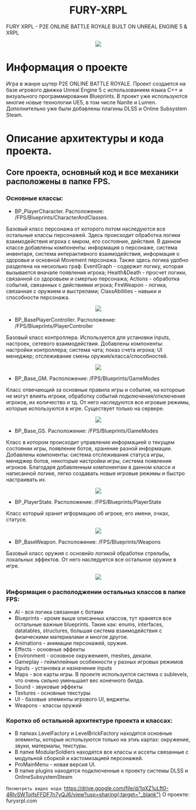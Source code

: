 <h1 align="center">
  FURY-XRPL
</h1>
FURY XRPL - P2E ONLINE BATTLE ROYALE BUILT ON UNREAL ENGINE 5 &amp; XRPL
</p>
<p align="center">
 <img src="https://raw.githubusercontent.com/VO-GAMES/FURY-XRPL/main/Splash.bmp">
  <br />
  </p>

# Информация о проекте
Игра в жанре шутер P2E ONLINE BATTLE ROYALE. Проект создается на базе игрового движка Unreal Engine 5 с использованием языка C++ и визуального программирования Blueprints. В проект уже используются многие новые технологии UE5, в том числе Nanite и Lumen. Дополнительно уже были добавлены плагины DLSS и Online Subsystem Steam.

# Описание архитектуры и кода проекта.
## Core проекта, основный код и все механики расположены в папке FPS.   
### Основные классы:
 - BP_PlayerCharacter. Расположение: /FPS/Blueprints/CharacterAndClasses. 

Базовый класс персонажа от которого потом наследуются все остальные классы персонажей. Здесь происходит обработка логики взаимодействия игрока с миром, его состояние, действия. В данном классе добавлены компоненты: информация о персонаже, система инвентаря, система интерактивного взаимодействия, информация о здоровье и основной Movement персонажа. Также здесь логика удобно разделена на несколько граф: EventGraph - содержит логику, которая вызывается вначале появления игрока; Health&Death - просчет логики, связанной со здоровьем и смертью персонажа; Actions - обработка событий, связанных с действиями игрока; FireWeapon - логика, связанная с оружием и выстрелами; ClassAbilities - навыки и способности персонажа.      
</p>
<p align="center">
 <img src="https://github.com/VO-GAMES/FURY-XRPL/blob/main/Images/Player.png">
  <br />
  </p>
 
 - BP_BasePlayerController. Расположение: /FPS/Blueprints/PlayerController

Базовый класс контроллера. Используется для установки inputs, настроек, сетевого взаимодействия. Добавлены компоненты: настройки контроллера; система чата; показ счета игрока; UI менеджер; отслеживание смены оружия/класса/способностей. 
</p>
<p align="center">
 <img src="https://github.com/VO-GAMES/FURY-XRPL/blob/main/Images/PC.png">
  <br />
  </p>
  
 - BP_Base_GM. Расположение: /FPS/Blueprints/GameModes

Класс отвечающий за основные правила игры и события, на котороые не могут влиять игроки, обработку событий подключения/отключения игроков, их количество и тд. От него наследуются все игровые режимы, которые используются в игре. Существует только на сервере.   
</p>
<p align="center">
 <img src="https://github.com/VO-GAMES/FURY-XRPL/blob/main/Images/GM.png">
  <br />
  </p>
  
 - BP_Base_GS. Расположение: /FPS/Blueprints/GameModes

Класс в котором происходит управление информацией о текущем состоянии игры, появление ботов, хранение разной информации. Добавлены компоненты: система отслеживания статуса игры, менеджер ботов, некоторые настройки игры, система появление игроков. Благодаря добавленным компонентам в данном классе и написанной логике, легко создавать новые игровые режимы и быстро настраивать их.    
</p>
<p align="center">
 <img src="https://github.com/VO-GAMES/FURY-XRPL/blob/main/Images/GS.png">
  <br />
  </p>

  - BP_PlayerState. Расположение: /FPS/Blueprints/PlayerState

Класс который хранит игформацию об игроке, его имени, очках, статусе.
<p align="center">
 <img src="https://github.com/VO-GAMES/FURY-XRPL/blob/main/Images/PS.png">
  <br />
  </p>

  - BP_BaseWeapon. Расположение: /FPS/Blueprints/Weapons

Базовый класс оружия с основнйо логикой обработки стрельбы, локальных эффектов. От него наследуется все остальное оружие в игре.
<p align="center">
 <img src="https://github.com/VO-GAMES/FURY-XRPL/blob/main/Images/Weapon.png">
  <br />
  </p>

### Информация о располоджении остальныз классов в папке FPS:
- AI - вся логика связанная с ботами
- Blueprints - кроме выше описанных классов, тут хранятся все остальные важные blueprints. Такие как: enums, interfaces, datatables, structures, большая система взаимодействия с физическими материалами и многое другое.
- Animations - анимации персонажей, оружия.
- Effects - основные эффекты
- Environment - основное окружениеm, meshes, декали.
- Gameplay - геймплейные особенности у разных игровых режимов
- Inputs - установка и назначение inputs
- Maps - все карты игры. В проекте используется система с sublevels, что очень сильно уменьшает вес конечного билда.
- Sound - звуковые эффекты
- Textures - основные текстуры
- UI - базовые элементы игрового UI, виджеты.
- Weapons - классы оружий
### Коротко об остальной архитектуре проекта и классах:
- В папках LevelFactory и LevelBrickFactory находятся основные элементы, которые используются только на этиъ картах: окружение, звуки, материалы, 
текстуры.
- В папке ModularSoldiers находятся все классы и ассеты связанные с модульной сборкой и кастомизацией персонажей.  
- ProMainMenu - новая версия UI.
- В папке plugins находятся подключенные к проекту системы DLSS и OnlineSubsystemSteam

`Посмотреть видео кода`: https://drive.google.com/file/d/1qXZ1uLft0-4RlvSWTojfsFFDF7n7yQJ6/view?usp=sharing{:target="_blank"}
О проекте: furyxrpl.com
